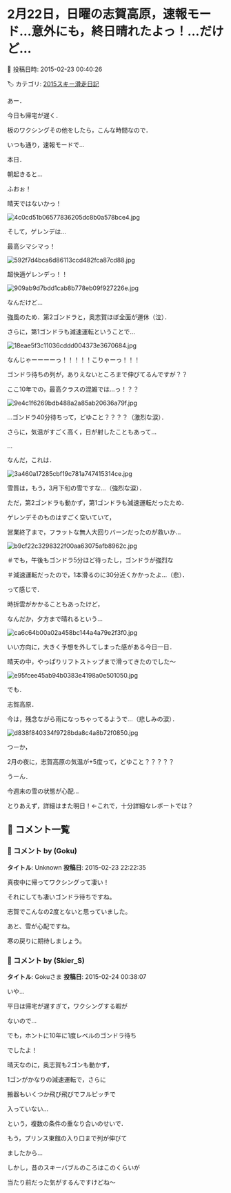 # 2月22日，日曜の志賀高原，速報モード…意外にも，終日晴れたよっ！…だけど…

📅 投稿日時: 2015-02-23 00:40:26

🏷️ カテゴリ: [2015スキー滑走日記](c09ea645cfc085f86dfcd80f49599dd89.md)

あー．


今日も帰宅が遅く．


板のワクシングその他をしたら，こんな時間なので．


いつも通り，速報モードで…





本日．


朝起きると…


ふおぉ！


晴天ではないかっ！




![4c0cd51b06577836205dc8b0a578bce4.jpg](images/4c0cd51b06577836205dc8b0a578bce4.jpg)







そして，ゲレンデは…


最高シマシマっ！




![592f7d4bca6d86113ccd482fca87cd88.jpg](images/592f7d4bca6d86113ccd482fca87cd88.jpg)




超快適ゲレンデっ！！




![909ab9d7bdd1cab8b778eb09f927226e.jpg](images/909ab9d7bdd1cab8b778eb09f927226e.jpg)




なんだけど…





強風のため．第2ゴンドラと，奥志賀ほぼ全面が運休（泣）．


さらに，第1ゴンドラも減速運転ということで…




![18eae5f3c11036cddd004373e3670684.jpg](images/18eae5f3c11036cddd004373e3670684.jpg)




なんじゃーーーーっ！！！！！こりゃーっ！！！


ゴンドラ待ちの列が，ありえないところまで伸びてるんですが？？


ここ10年での，最高クラスの混雑では…っ！？？




![9e4c1f6269bdb488a2a85ab20636a79f.jpg](images/9e4c1f6269bdb488a2a85ab20636a79f.jpg)




…ゴンドラ40分待ちって，どゆこと？？？？（激烈な涙）．





さらに，気温がすごく高く，日が射したこともあって…


…


なんだ，これは．




![3a460a17285cbf19c781a747415314ce.jpg](images/3a460a17285cbf19c781a747415314ce.jpg)




雪質は，もう，3月下旬の雪ですな…（強烈な涙）．





ただ，第2ゴンドラも動かず，第1ゴンドラも減速運転だったため．


ゲレンデそのものはすごく空いていて，


営業終了まで，フラットな無人大回りバーンだったのが救いか…




![b9cf22c3298322f00aa63075afb8962c.jpg](images/b9cf22c3298322f00aa63075afb8962c.jpg)




＃でも，午後もゴンドラ5分ほど待ったし，ゴンドラが強烈な


＃減速運転だったので，1本滑るのに30分近くかかったよ…（悲）．





って感じで．


時折雲がかかることもあったけど，


なんだか，夕方まで晴れるという…




![ca6c64b00a02a458bc144a4a79e2f3f0.jpg](images/ca6c64b00a02a458bc144a4a79e2f3f0.jpg)




いい方向に，大きく予想を外してしまった感がある今日一日．


晴天の中，やっぱりリフトストップまで滑ってきたのでした～




![e95fcee45ab94b0383e4198a0e501050.jpg](images/e95fcee45ab94b0383e4198a0e501050.jpg)







でも．


志賀高原．


今は，残念ながら雨になっちゃってるようで…（悲しみの涙）．




![d838f840334f9728bda8c4a8b72f0850.jpg](images/d838f840334f9728bda8c4a8b72f0850.jpg)




つーか，


2月の夜に，志賀高原の気温が+5度って，どゆこと？？？？？





うーん．


今週末の雪の状態が心配…





とりあえず，詳細はまた明日！←これで，十分詳細なレポートでは？

## 💬 コメント一覧

### 💬 コメント by (Goku)
**タイトル**: Unknown
**投稿日**: 2015-02-23 22:22:35

真夜中に帰ってワクシングって凄い！



それにしても凄いゴンドラ待ちですね。

志賀でこんなの2度とないと思っていました。



あと、雪が心配ですね。

寒の戻りに期待しましょう。

### 💬 コメント by (Skier_S)
**タイトル**: Gokuさま
**投稿日**: 2015-02-24 00:38:07

いや…

平日は帰宅が遅すぎて，ワクシングする暇が

ないので…



でも，ホントに10年に1度レベルのゴンドラ待ち

でしたよ！

晴天なのに，奥志賀も2ゴンも動かず，

1ゴンがかなりの減速運転で，さらに

搬器もいくつか飛び飛びでフルピッチで

入っていない…

という，複数の条件の重なり合いのせいで．

もう，プリンス東館の入り口まで列が伸びて

ましたから…



しかし，昔のスキーバブルのころはこのくらいが

当たり前だった気がするんですけどね～

